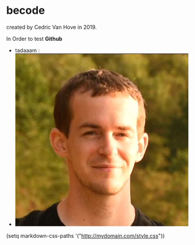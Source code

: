 # becode
created by Cedric Van Hove in 2019.  

In Order to test **Github**

  - tadaaam :
  - ![image de Cedric Van Hove](https://github.com/cevaho/becode/blob/master/ced.jpeg?raw=true)
  
(setq markdown-css-paths '("http://mydomain.com/style.css"))
